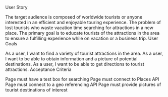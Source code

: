 User Story

The target audience is composed of worldwide tourists or anyone interested in an efficient and enjoyable touring experience. The problem of lost tourists who waste vacation time searching for attractions in a new place. The primary goal is to educate tourists of the attractions in the area to ensure a fulfilling experience while on vacation or a business trip. User Goals

As a user, I want to find a variety of tourist attractions in the area. As a user, I want to be able to obtain information and a picture of potential destinations. As a user, I want to be able to get directions to tourist attractions. Acceptance Criteria

Page must have a test box for searching Page must connect to Places API Page must connect to a geo referencing API Page must provide pictures of tourist destinations of interest
